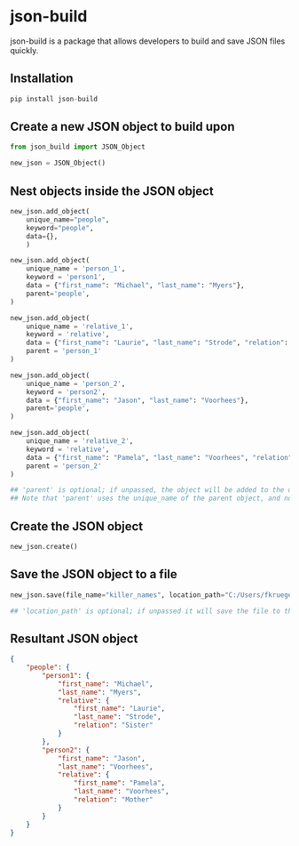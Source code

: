 # json-build

json-build is a package that allows developers to build and save JSON files quickly.

## Installation

```python
pip install json-build
```

## Create a new JSON object to build upon

```python
from json_build import JSON_Object

new_json = JSON_Object()
```

## Nest objects inside the JSON object

```python
new_json.add_object(
    unique_name="people", 
    keyword="people", 
    data={},
    )

new_json.add_object(
    unique_name = 'person_1',
    keyword = 'person1',
    data = {"first_name": "Michael", "last_name": "Myers"},
    parent='people',
)

new_json.add_object(
    unique_name = 'relative_1',
    keyword = 'relative',
    data = {"first_name": "Laurie", "last_name": "Strode", "relation": "Sister"},
    parent = 'person_1'
)

new_json.add_object(
    unique_name = 'person_2',
    keyword = 'person2',
    data = {"first_name": "Jason", "last_name": "Voorhees"},
    parent='people',
)

new_json.add_object(
    unique_name = 'relative_2',
    keyword = 'relative',
    data = {"first_name": "Pamela", "last_name": "Voorhees", "relation": "Mother"},
    parent = 'person_2'
)

## 'parent' is optional; if unpassed, the object will be added to the outer layer
## Note that 'parent' uses the unique_name of the parent object, and not the keyword
```

## Create the JSON object

```python
new_json.create()
```

## Save the JSON object to a file

```python
new_json.save(file_name="killer_names", location_path="C:/Users/fkrueger/Desktop/")

## 'location_path' is optional; if unpassed it will save the file to the root of your local project
```

## Resultant JSON object
```json
{
    "people": {
        "person1": {
            "first_name": "Michael",
            "last_name": "Myers",
            "relative": {
                "first_name": "Laurie",
                "last_name": "Strode",
                "relation": "Sister"
            }
        },
        "person2": {
            "first_name": "Jason",
            "last_name": "Voorhees",
            "relative": {
                "first_name": "Pamela",
                "last_name": "Voorhees",
                "relation": "Mother"
            }
        }
    }
}
```